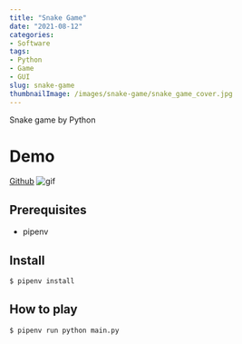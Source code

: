 ```yaml
---
title: "Snake Game"
date: "2021-08-12"
categories:
- Software
tags:
- Python
- Game
- GUI
slug: snake-game
thumbnailImage: /images/snake-game/snake_game_cover.jpg
---
```


<!-- for peek -->
Snake game by Python 

<!--more-->
# Demo
[Github](https://github.com/armcortex/snake_game)
![gif](/images/snake-game/snake_game.gif)

## Prerequisites
- pipenv

## Install 
```bash
$ pipenv install
```

## How to play
``` bash
$ pipenv run python main.py
```
